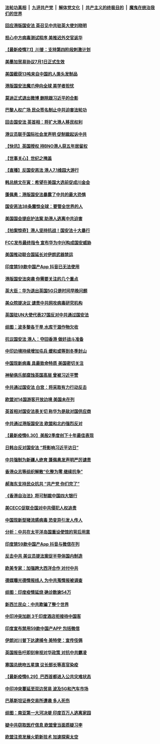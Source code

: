 

####  [法轮功真相](../../../../basic/blob/master/README.md?t=07021002) &nbsp;|&nbsp; [九评共产党](../../../../9ping.md/blob/master/README.md?t=07021002) &nbsp;|&nbsp; [解体党文化](../../../../jtdwh.md/blob/master/README.md?t=07021002)  &nbsp;|&nbsp; [共产主义的终极目的](../../../../gczydzjmd.md/blob/master/README.md?t=07021002) &nbsp;|&nbsp; [魔鬼在统治我们的世界](../../../../mgztzwmdsj.md/blob/master/README.md?t=07021002) 

#### [回应港版国安法 英召见中共驻英大使刘晓明](../pages/nsc418/n12225641.md?t=07021002) 

#### [担心中方病毒测试程序 美推迟外交官返华](../pages/nsc418/n12225504.md?t=07021002) 

#### [【最新疫情7.1】川普：支持第四阶段刺激计划](../pages/nsc418/n12223137.md?t=07021002) 

#### [美墨加贸易协议7月1日正式生效](../pages/nsc418/n12225352.md?t=07021002) 

#### [美国截获13吨来自中国的人类头发制品](../pages/nsc418/n12225251.md?t=07021002) 

#### [港版国安法魔爪伸向全球 美学者担忧](../pages/nsc418/n12225012.md?t=07021002) 

#### [莫迪正式退出微博 删除跟习近平的合影](../pages/nsc418/n12225068.md?t=07021002) 

#### [巴黎人权广场 民众签名制止中共迫害法轮功](../pages/nsc418/n12221674.md?t=07021002) 

#### [回击国安法 英首相：将扩大港人移民权利](../pages/nsc418/n12224764.md?t=07021002) 

#### [港议员联手国际社会发声明 促制裁起诉中共](../pages/nsc418/n12224652.md?t=07021002) 

#### [【快讯】英国授权 持BNO港人获五年居留权](../pages/nsc418/n12224889.md?t=07021002) 

#### [【世事关心】世纪之掩盖](../pages/nsc418/n12223498.md?t=07021002) 

#### [【直播】反国安恶法 港人7.1维园大游行](../pages/nsc418/n12219819.md?t=07021002) 

#### [韩总统文在寅：希望在美国大选前促成川金会](../pages/nsc418/n12224373.md?t=07021002) 

#### [蓬佩奥：港版国安法暴露了中共的最大恐惧](../pages/nsc418/n12224268.md?t=07021002) 

#### [国安恶法38条震惊全球：要管全世界的人](../pages/nsc418/n12224164.md?t=07021002) 

#### [美国国会提庇护法案 助港人逃离中共迫害](../pages/nsc418/n12223603.md?t=07021002) 

#### [【拍案惊奇】港人坚持抗战！国安法十大暴行](../pages/nsc418/n12223602.md?t=07021002) 

#### [FCC发布最终指令 宣布华为中兴构成国安威胁](../pages/nsc418/n12222824.md?t=07021002) 

#### [美国推动联合国延长对伊朗武器禁运](../pages/nsc418/n12223133.md?t=07021002) 

#### [印度禁59款中国产App 抖音已无法使用](../pages/nsc418/n12223148.md?t=07021002) 

#### [港版国安法突袭 你需要关注的几个重点](../pages/nsc418/n12222881.md?t=07021002) 

#### [英大臣：华为退出英国5G只是时间早晚问题](../pages/nsc418/n12223030.md?t=07021002) 

#### [美众院提决议 谴责中共网攻病毒研究机构](../pages/nsc418/n12223006.md?t=07021002) 

#### [英国驻UN大使代表27国反对中共通过国安法](../pages/nsc418/n12222760.md?t=07021002) 

#### [组图：波多黎各干旱 水库干涸作物欠收](../pages/nsc418/n12221649.md?t=07021002) 

#### [抗议国安法 港人：夺回香港 做好战斗准备](../pages/nsc418/n12222716.md?t=07021002) 

#### [中印边境持续增加屯兵 缓和或等到冬季封山](../pages/nsc418/n12222557.md?t=07021002) 

#### [中国现新病毒 具最致命特质 美国密切关注](../pages/nsc418/n12222596.md?t=07021002) 

#### [神秘俱乐部腐蚀英国高层 曾被习近平赞](../pages/nsc418/n12222573.md?t=07021002) 

#### [中共通过国安法 白宫：将采取有力行动反击](../pages/nsc418/n12222567.md?t=07021002) 

#### [欧盟对14国游客开放边境 美国未在列](../pages/nsc418/n12222348.md?t=07021002) 

#### [英首相对国安法表关切 称华为是敌对国供应商](../pages/nsc418/n12222449.md?t=07021002) 

#### [中共通过港版国安法 欧盟和北约强烈反对](../pages/nsc418/n12222076.md?t=07021002) 

#### [【最新疫情6.30】美股2季度创下十年最佳表现](../pages/nsc418/n12220711.md?t=07021002) 

#### [日韩台反对国安法 “将影响习近平访日”](../pages/nsc418/n12221801.md?t=07021002) 

#### [中共强制为新疆人绝育 蓬佩奥发声明严厉谴责](../pages/nsc418/n12221779.md?t=07021002) 

#### [香港众志等组织解散“化整为零 继续抗争”](../pages/nsc418/n12221597.md?t=07021002) 

#### [郝海东支持民众抗共 “共产党 你们完了”](../pages/nsc418/n12221534.md?t=07021002) 

#### [《香港自治法》将可制裁中国四大银行](../pages/nsc418/n12221322.md?t=07021002) 

#### [美CECC促联合国对中共侵犯人权追责](../pages/nsc418/n12221191.md?t=07021002) 

#### [中国现新型猪流感病毒 恐变异引发人传人](../pages/nsc418/n12220958.md?t=07021002) 

#### [分析：中共在太平洋岛国重设使馆的背后用意](../pages/nsc418/n12220282.md?t=07021002) 

#### [印度禁59款中国产App 抖音与微信在列](../pages/nsc418/n12220539.md?t=07021002) 

#### [反击中共  美议员提法案促半导体国内制造](../pages/nsc418/n12220479.md?t=07021002) 

#### [欧美专家：加强跨大西洋合作 对付中共](../pages/nsc418/n12220420.md?t=07021002) 

#### [德媒曝光德情报线人 为中共蒐情报被调查](../pages/nsc418/n12219959.md?t=07021002) 

#### [组图：印度疫情延烧 确诊数逾54万](../pages/nsc418/n12219019.md?t=07021002) 

#### [新西兰民众：中共欺骗了整个世界](../pages/nsc418/n12219388.md?t=07021002) 

#### [中印冲突加剧 3千印度酒店拒接待中国客](../pages/nsc418/n12220108.md?t=07021002) 

#### [印度宣布禁用59款中国产APP 包括微信](../pages/nsc418/n12220183.md?t=07021002) 

#### [伊朗对川普下达逮捕令 美特使：宣传伎俩](../pages/nsc418/n12220063.md?t=07021002) 

#### [英国报告吁即刻审视对华政策 对抗中共霸凌](../pages/nsc418/n12220075.md?t=07021002) 

#### [塞国总统吻五星旗 议长部长等高官染疫](../pages/nsc418/n12219918.md?t=07021002) 

#### [【最新疫情6.29】巴西首都进入公共灾难状态](../pages/nsc418/n12215001.md?t=07021002) 

#### [中印冲突蔓延至双边贸易 波及5G和汽车市场](../pages/nsc418/n12219705.md?t=07021002) 

#### [巴基斯坦证券交易所遭袭 多人死伤](../pages/nsc418/n12219225.md?t=07021002) 

#### [组图：南亚第一大河决堤 印度百万人逃离家园](../pages/nsc418/n12219391.md?t=07021002) 

#### [疑中共窃取医疗信息 欧盟曾当面质疑习李](../pages/nsc418/n12219204.md?t=07021002) 

#### [欧盟注资发展火箭新技术 加速探索太空](../pages/nsc418/n12219018.md?t=07021002) 

